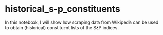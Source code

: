 # historical_s-p_constituents
In this notebook, I will show how scraping data from Wikipedia can be used to obtain (historical) constituent lists of the S&amp;P indices.
